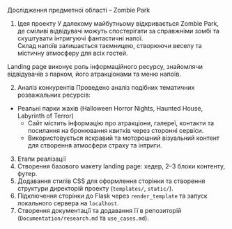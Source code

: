 Дослідження предметної області – Zombie Park

1. Ідея проекту
У далекому майбутньому відкривається Zombie Park, де сміливі відвідувачі можуть спостерігати за справжніми зомбі та скуштувати інтригуючі фантастичні напої.  
Склад напоїв залишається таємницею, створюючи веселу та містичну атмосферу для всіх гостей.

Landing page виконує роль інформаційного ресурсу, знайомлячи відвідувачів з парком, його атракціонами та меню напоїв.

2. Аналіз конкурентів
Проведено аналіз подібних тематичних розважальних ресурсів:

- Реальні парки жахів (Halloween Horror Nights, Haunted House, Labyrinth of Terror)  
  - Сайт містить інформацію про атракціони, галереї, контакти та посилання на бронювання квитків через сторонні сервіси.  
  - Використовується яскравий та моторошний візуальний контент для створення атмосфери страху та інтриги.  

3. Етапи реалізації
1. Створення базового макету landing page: хедер, 2–3 блоки контенту, футер.  
2. Додавання стилів CSS для оформлення сторінки та створення структури директорій проекту (`templates/`, `static/`).  
3. Підключення сторінки до Flask через `render_template` та запуск локального сервера на `localhost`.  
4. Створення документації та додавання її в репозиторій (`Documentation/research.md` та `use_cases.md`).